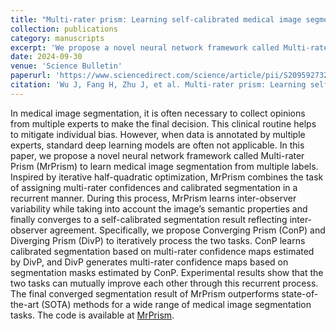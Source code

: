 ```yaml
---
title: "Multi-rater prism: Learning self-calibrated medical image segmentation from multiple raters"
collection: publications
category: manuscripts
excerpt: 'We propose a novel neural network framework called Multi-rater Prism (MrPrism) to learn medical image segmentation from multiple labels.'
date: 2024-09-30
venue: 'Science Bulletin'
paperurl: 'https://www.sciencedirect.com/science/article/pii/S2095927324005279'
citation: 'Wu J, Fang H, Zhu J, et al. Multi-rater prism: Learning self-calibrated medical image segmentation from multiple raters[J]. Science Bulletin, 2024, 69(18): 2906-2919.'
---
```

In medical image segmentation, it is often necessary to collect opinions from multiple experts to make the final decision. This clinical routine helps to mitigate individual bias. However, when data is annotated by multiple experts, standard deep learning models are often not applicable. In this paper, we propose a novel neural network framework called Multi-rater Prism (MrPrism) to learn medical image segmentation from multiple labels. Inspired by iterative half-quadratic optimization, MrPrism combines the task of assigning multi-rater confidences and calibrated segmentation in a recurrent manner. During this process, MrPrism learns inter-observer variability while taking into account the image’s semantic properties and finally converges to a self-calibrated segmentation result reflecting inter-observer agreement. Specifically, we propose Converging Prism (ConP) and Diverging Prism (DivP) to iteratively process the two tasks. ConP learns calibrated segmentation based on multi-rater confidence maps estimated by DivP, and DivP generates multi-rater confidence maps based on segmentation masks estimated by ConP. Experimental results show that the two tasks can mutually improve each other through this recurrent process. The final converged segmentation result of MrPrism outperforms state-of-the-art (SOTA) methods for a wide range of medical image segmentation tasks. The code is available at [MrPrism](https://github.com/WuJunde/MrPrism).
